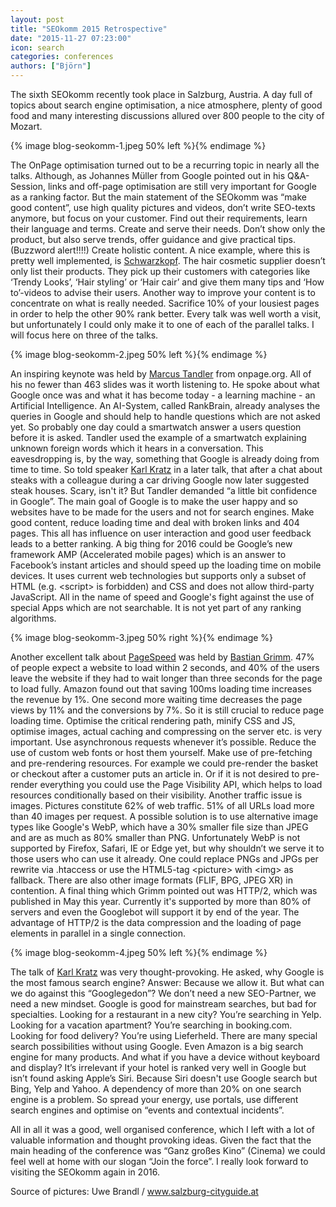 ```yaml
---
layout: post
title: "SEOkomm 2015 Retrospective"
date: "2015-11-27 07:23:00"
icon: search
categories: conferences
authors: ["Björn"]
---
```


The sixth SEOkomm recently took place in Salzburg, Austria.
A day full of topics about search engine optimisation, a nice atmosphere, plenty of good food and many interesting discussions allured over 800 people to the city of Mozart.

{% image blog-seokomm-1.jpeg 50% left %}{% endimage %}

The OnPage optimisation turned out to be a recurring topic in nearly all the talks.
Although, as Johannes Müller from Google pointed out in his Q&A-Session, links and off-page optimisation are still very important for Google as a ranking factor.
But the main statement of the SEOkomm was “make good content”, use high quality pictures and videos, don’t write SEO-texts anymore, but focus on your customer.
Find out their requirements, learn their language and terms.
Create and serve their needs.
Don’t show only the product, but also serve trends, offer guidance and give practical tips.
(Buzzword alert!!!!)
Create holistic content.
A nice example, where this is pretty well implemented, is [Schwarzkopf](http://www.schwarzkopf.com).
The hair cosmetic supplier doesn’t only list their products.
They pick up their customers with categories like ‘Trendy Looks’, ‘Hair styling’ or ‘Hair cair’ and give them many tips and ‘How to’-videos to advise their users.
Another way to improve your content is to concentrate on what is really needed.
Sacrifice 10% of your lousiest pages in order to help the other 90% rank better.
Every talk was well worth a visit, but unfortunately I could only make it to one of each of the parallel talks.
I will focus here on three of the talks.

{% image blog-seokomm-2.jpeg 50% left %}{% endimage %}

An inspiring keynote was held by [Marcus Tandler](http://www.mediadonis.net/) from onpage.org.
All of his no fewer than 463 slides was it worth listening to.
He spoke about what Google once was and what it has become today - a learning machine - an Artificial Intelligence.
An AI-System, called RankBrain, already analyses the queries in Google and should help to handle questions which are not asked yet.
So probably one day could a smartwatch answer a users question before it is asked.
Tandler used the example of a smartwatch explaining unknown foreign words which it hears in a conversation.
This eavesdropping is, by the way, something that Google is already doing from time to time.
So told speaker [Karl Kratz](http://www.karlkratz.de) in a later talk, that after a chat about steaks with a colleague during a car driving Google now later suggested steak houses.
Scary, isn't it?
But Tandler demanded “a little bit confidence in Google”.
The main goal of Google is to make the user happy and so websites have to be made for the users and not for search engines.
Make good content, reduce loading time and deal with broken links and 404 pages.
This all has influence on user interaction and good user feedback leads to a better ranking.
A big thing for 2016 could be Google’s new framework AMP (Accelerated mobile pages) which is an answer to Facebook’s instant articles and should speed up the loading time on mobile devices.
It uses current web technologies but supports only a subset of HTML (e.g. &lt;script&gt; is forbidden) and CSS and does not allow third-party JavaScript.
All in the name of speed and Google's fight against the use of special Apps which are not searchable.
It is not yet part of any ranking algorithms.

{% image blog-seokomm-3.jpeg 50% right %}{% endimage %}

Another excellent talk about [PageSpeed](http://de.slideshare.net/bastiangrimm/mehr-pagespeed-geht-nicht-seokomm-2015) was held by [Bastian Grimm](http://www.peakace.de).
47% of people expect a website to load within 2 seconds, and 40% of the users leave the website if they had to wait longer than three seconds for the page to load fully.
Amazon found out that saving 100ms loading time increases the revenue by 1%.
One second more waiting time decreases the page views by 11% and the conversions by 7%.
So it is still crucial to reduce page loading time.
Optimise the critical rendering path, minify CSS and JS, optimise images, actual caching and compressing on the server etc. is very important.
Use asynchronous requests whenever it’s possible.
Reduce the use of custom web fonts or host them yourself.
Make use of pre-fetching and pre-rendering resources.
For example we could pre-render the basket or checkout after a customer puts an article in.
Or if it is not desired to pre-render everything you could use the Page Visibility API, which helps to load resources conditionally based on their visibility.
Another traffic issue is images.
Pictures constitute 62% of web traffic.
51% of all URLs load more than 40 images per request.
A possible solution is to use alternative image types like Google's WebP, which have a 30% smaller file size than JPEG and are as much as 80% smaller than PNG.
Unfortunately WebP is not supported by Firefox, Safari, IE or Edge yet, but why shouldn’t we serve it to those users who can use it already. One could replace PNGs and JPGs per rewrite via .htaccess or use the HTML5-tag &lt;picture&gt; with &lt;img&gt; as fallback.
There are also other image formats (FLIF, BPG, JPEG XR) in contention.
A final thing which Grimm pointed out was HTTP/2, which was published in May this year.
Currently it's supported by more than 80% of servers and even the Googlebot will support it by end of the year.
The advantage of HTTP/2 is the data compression and the loading of page elements in parallel in a single connection.

{% image blog-seokomm-4.jpeg 50% left %}{% endimage %}

The talk of [Karl Kratz](http://www.karlkratz.de) was very thought-provoking.
He asked, why Google is the most famous search engine?
Answer: Because we allow it.
But what can we do against this “Googlegedon”?
We don’t need a new SEO-Partner, we need a new mindset.
Google is good for mainstream searches, but bad for specialties.
Looking for a restaurant in a new city?
You’re searching in Yelp.
Looking for a vacation apartment?
You’re searching in booking.com.
Looking for food delivery?
You’re using Lieferheld.
There are many special search possibilities without using Google.
Even Amazon is a big search engine for many products.
And what if you have a device without keyboard and display?
It’s irrelevant if your hotel is ranked very well in Google but isn’t found asking Apple’s Siri.
Because Siri doesn't use Google search but Bing, Yelp and Yahoo.
A dependency of more than 20% on one search engine is a problem.
So spread your energy, use portals, use different search engines and optimise on “events and contextual incidents”.

All in all it was a good, well organised conference, which I left with a lot of valuable information and thought provoking ideas.
Given the fact that the main heading of the conference was “Ganz großes Kino” (Cinema) we could feel well at home with our slogan “Join the force”.
I really look forward to visiting the SEOkomm again in 2016.

Source of pictures: Uwe Brandl / www.salzburg-cityguide.at
